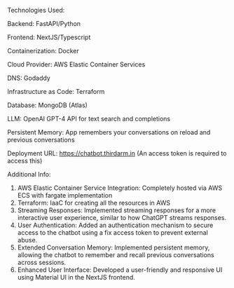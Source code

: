 Technologies Used:

Backend: FastAPI/Python

Frontend: NextJS/Typescript

Containerization: Docker

Cloud Provider: AWS Elastic Container Services

DNS: Godaddy

Infrastructure as Code: Terraform

Database: MongoDB (Atlas)

LLM: OpenAI GPT-4 API for text search and completions

Persistent Memory: App remembers your conversations on reload and previous conversations

Deployment URL: https://chatbot.thirdarm.in (An access token is required to access this)

Additional Info:

1. AWS Elastic Container Service Integration: Completely hosted via AWS ECS with fargate implementation
2. Terraform: IaaC for creating all the resources in AWS
3. Streaming Responses: Implemented streaming responses for a more interactive user experience, similar to how ChatGPT streams responses.
4. User Authentication: Added an authentication mechanism to secure access to the chatbot using a fix access token to prevent external abuse.
5. Extended Conversation Memory: Implemented persistent memory, allowing the chatbot to remember and recall previous conversations across sessions.
6. Enhanced User Interface: Developed a user-friendly and responsive UI using Material UI in the NextJS frontend.
